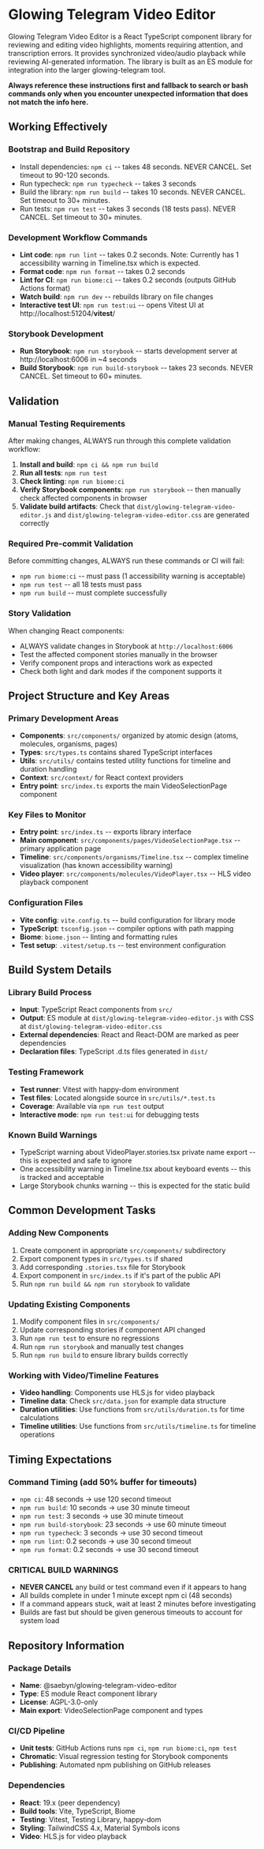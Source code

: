 # Glowing Telegram Video Editor

Glowing Telegram Video Editor is a React TypeScript component library for reviewing and editing video highlights, moments requiring attention, and transcription errors. It provides synchronized video/audio playback while reviewing AI-generated information. The library is built as an ES module for integration into the larger glowing-telegram tool.

**Always reference these instructions first and fallback to search or bash commands only when you encounter unexpected information that does not match the info here.**

## Working Effectively

### Bootstrap and Build Repository
- Install dependencies: `npm ci` -- takes 48 seconds. NEVER CANCEL. Set timeout to 90-120 seconds.
- Run typecheck: `npm run typecheck` -- takes 3 seconds
- Build the library: `npm run build` -- takes 10 seconds. NEVER CANCEL. Set timeout to 30+ minutes.
- Run tests: `npm run test` -- takes 3 seconds (18 tests pass). NEVER CANCEL. Set timeout to 30+ minutes.

### Development Workflow Commands
- **Lint code**: `npm run lint` -- takes 0.2 seconds. Note: Currently has 1 accessibility warning in Timeline.tsx which is expected.
- **Format code**: `npm run format` -- takes 0.2 seconds
- **Lint for CI**: `npm run biome:ci` -- takes 0.2 seconds (outputs GitHub Actions format)
- **Watch build**: `npm run dev` -- rebuilds library on file changes
- **Interactive test UI**: `npm run test:ui` -- opens Vitest UI at http://localhost:51204/__vitest__/

### Storybook Development
- **Run Storybook**: `npm run storybook` -- starts development server at http://localhost:6006 in ~4 seconds
- **Build Storybook**: `npm run build-storybook` -- takes 23 seconds. NEVER CANCEL. Set timeout to 60+ minutes.

## Validation

### Manual Testing Requirements
After making changes, ALWAYS run through this complete validation workflow:
1. **Install and build**: `npm ci && npm run build`
2. **Run all tests**: `npm run test`
3. **Check linting**: `npm run biome:ci`
4. **Verify Storybook components**: `npm run storybook` -- then manually check affected components in browser
5. **Validate build artifacts**: Check that `dist/glowing-telegram-video-editor.js` and `dist/glowing-telegram-video-editor.css` are generated correctly

### Required Pre-commit Validation
Before committing changes, ALWAYS run these commands or CI will fail:
- `npm run biome:ci` -- must pass (1 accessibility warning is acceptable)
- `npm run test` -- all 18 tests must pass
- `npm run build` -- must complete successfully

### Story Validation
When changing React components:
- ALWAYS validate changes in Storybook at `http://localhost:6006`
- Test the affected component stories manually in the browser
- Verify component props and interactions work as expected
- Check both light and dark modes if the component supports it

## Project Structure and Key Areas

### Primary Development Areas
- **Components**: `src/components/` organized by atomic design (atoms, molecules, organisms, pages)
- **Types**: `src/types.ts` contains shared TypeScript interfaces
- **Utils**: `src/utils/` contains tested utility functions for timeline and duration handling
- **Context**: `src/context/` for React context providers
- **Entry point**: `src/index.ts` exports the main VideoSelectionPage component

### Key Files to Monitor
- **Entry point**: `src/index.ts` -- exports library interface
- **Main component**: `src/components/pages/VideoSelectionPage.tsx` -- primary application page
- **Timeline**: `src/components/organisms/Timeline.tsx` -- complex timeline visualization (has known accessibility warning)
- **Video player**: `src/components/molecules/VideoPlayer.tsx` -- HLS video playback component

### Configuration Files
- **Vite config**: `vite.config.ts` -- build configuration for library mode
- **TypeScript**: `tsconfig.json` -- compiler options with path mapping
- **Biome**: `biome.json` -- linting and formatting rules
- **Test setup**: `.vitest/setup.ts` -- test environment configuration

## Build System Details

### Library Build Process
- **Input**: TypeScript React components from `src/`
- **Output**: ES module at `dist/glowing-telegram-video-editor.js` with CSS at `dist/glowing-telegram-video-editor.css`
- **External dependencies**: React and React-DOM are marked as peer dependencies
- **Declaration files**: TypeScript .d.ts files generated in `dist/`

### Testing Framework
- **Test runner**: Vitest with happy-dom environment
- **Test files**: Located alongside source in `src/utils/*.test.ts`
- **Coverage**: Available via `npm run test` output
- **Interactive mode**: `npm run test:ui` for debugging tests

### Known Build Warnings
- TypeScript warning about VideoPlayer.stories.tsx private name export -- this is expected and safe to ignore
- One accessibility warning in Timeline.tsx about keyboard events -- this is tracked and acceptable
- Large Storybook chunks warning -- this is expected for the static build

## Common Development Tasks

### Adding New Components
1. Create component in appropriate `src/components/` subdirectory
2. Export component types in `src/types.ts` if shared
3. Add corresponding `.stories.tsx` file for Storybook
4. Export component in `src/index.ts` if it's part of the public API
5. Run `npm run build && npm run storybook` to validate

### Updating Existing Components
1. Modify component files in `src/components/`
2. Update corresponding stories if component API changed
3. Run `npm run test` to ensure no regressions
4. Run `npm run storybook` and manually test changes
5. Run `npm run build` to ensure library builds correctly

### Working with Video/Timeline Features
- **Video handling**: Components use HLS.js for video playback
- **Timeline data**: Check `src/data.json` for example data structure
- **Duration utilities**: Use functions from `src/utils/duration.ts` for time calculations
- **Timeline utilities**: Use functions from `src/utils/timeline.ts` for timeline operations

## Timing Expectations

### Command Timing (add 50% buffer for timeouts)
- `npm ci`: 48 seconds → use 120 second timeout
- `npm run build`: 10 seconds → use 30 minute timeout
- `npm run test`: 3 seconds → use 30 minute timeout
- `npm run build-storybook`: 23 seconds → use 60 minute timeout
- `npm run typecheck`: 3 seconds → use 30 second timeout
- `npm run lint`: 0.2 seconds → use 30 second timeout
- `npm run format`: 0.2 seconds → use 30 second timeout

### **CRITICAL BUILD WARNINGS**
- **NEVER CANCEL** any build or test command even if it appears to hang
- All builds complete in under 1 minute except npm ci (48 seconds)
- If a command appears stuck, wait at least 2 minutes before investigating
- Builds are fast but should be given generous timeouts to account for system load

## Repository Information

### Package Details
- **Name**: @saebyn/glowing-telegram-video-editor
- **Type**: ES module React component library
- **License**: AGPL-3.0-only
- **Main export**: VideoSelectionPage component and types

### CI/CD Pipeline
- **Unit tests**: GitHub Actions runs `npm ci`, `npm run biome:ci`, `npm test`
- **Chromatic**: Visual regression testing for Storybook components
- **Publishing**: Automated npm publishing on GitHub releases

### Dependencies
- **React**: 19.x (peer dependency)
- **Build tools**: Vite, TypeScript, Biome
- **Testing**: Vitest, Testing Library, happy-dom
- **Styling**: TailwindCSS 4.x, Material Symbols icons
- **Video**: HLS.js for video playback